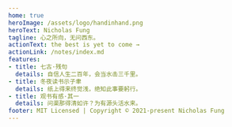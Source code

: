 ```yaml
---
home: true
heroImage: /assets/logo/handinhand.png
heroText: Nicholas Fung
tagline: 心之所向，无问西东。
actionText: the best is yet to come →
actionLink: /notes/index.md
features:
- title: 七古·残句
  details: 自信人生二百年，会当水击三千里。
- title: 冬夜读书示子聿
  details: 纸上得来终觉浅，绝知此事要躬行。
- title: 观书有感·其一
  details: 问渠那得清如许？为有源头活水来。
footer: MIT Licensed | Copyright © 2021-present Nicholas Fung
---
```

